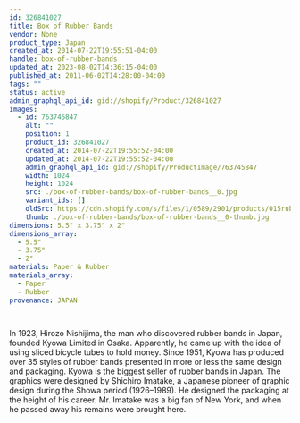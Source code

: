```yaml
---
id: 326841027
title: Box of Rubber Bands
vendor: None
product_type: Japan
created_at: 2014-07-22T19:55:51-04:00
handle: box-of-rubber-bands
updated_at: 2023-08-02T14:36:15-04:00
published_at: 2011-06-02T14:28:00-04:00
tags: ""
status: active
admin_graphql_api_id: gid://shopify/Product/326841027
images:
  - id: 763745847
    alt: ""
    position: 1
    product_id: 326841027
    created_at: 2014-07-22T19:55:52-04:00
    updated_at: 2014-07-22T19:55:52-04:00
    admin_graphql_api_id: gid://shopify/ProductImage/763745847
    width: 1024
    height: 1024
    src: ./box-of-rubber-bands/box-of-rubber-bands__0.jpg
    variant_ids: []
    oldSrc: https://cdn.shopify.com/s/files/1/0589/2901/products/015rubberbands-cropped.jpeg?v=1406073352
    thumb: ./box-of-rubber-bands/box-of-rubber-bands__0-thumb.jpg
dimensions: 5.5" x 3.75" x 2"
dimensions_array:
  - 5.5"
  - 3.75"
  - 2"
materials: Paper & Rubber
materials_array:
  - Paper
  - Rubber
provenance: JAPAN

---
```


In 1923, Hirozo Nishijima, the man who discovered rubber bands in Japan, founded Kyowa Limited in Osaka. Apparently, he came up with the idea of using sliced bicycle tubes to hold money. Since 1951, Kyowa has produced over 35 styles of rubber bands presented in more or less the same design and packaging. Kyowa is the biggest seller of rubber bands in Japan. The graphics were designed by Shichiro Imatake, a Japanese pioneer of graphic design during the Showa period (1926–1989). He designed the packaging at the height of his career. Mr. Imatake was a big fan of New York, and when he passed away his remains were brought here.